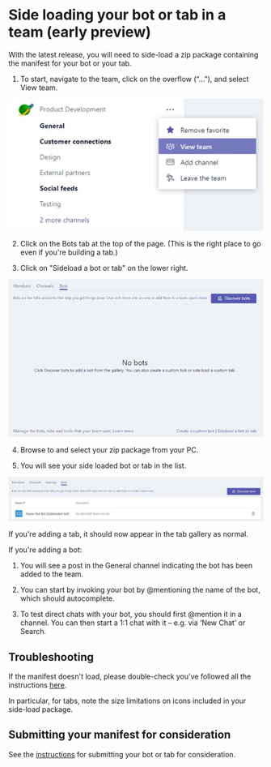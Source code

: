 # Side loading your bot or tab in a team (early preview)

With the latest release, you will need to side-load a zip package containing the manifest for your bot or your tab.

1.	To start, navigate to the team, click on the overflow (“…”), and select View team.

   !["View team"](../images/viewteam.jpg)

2.	Click on the Bots tab at the top of the page.  (This is the right place to go even if you're building a tab.)

3.	Click on "Sideload a bot or tab" on the lower right.

   !["Sideload entry point"](../images/sideloadentrypoint.png)

4.	Browse to and select your zip package from your PC.

5.	You will see your side loaded bot or tab in the list.

   !["Example of bot in list of side-loaded bots"](../images/botinlist.jpg)

If you're adding a tab, it should now appear in the tab gallery as normal.

If you're adding a bot:
 
1.	You will see a post in the General channel indicating the bot has been added to the team.

2.	You can start by invoking your bot by @mentioning the name of the bot, which should autocomplete.

3.  To test direct chats with your bot, you should first @mention it in a channel.  You can then start a 1:1 chat with it – e.g. via ‘New Chat’ or Search. 

## Troubleshooting

If the manifest doesn't load, please double-check you've followed all the instructions [here](manifest.md).

In particular, for tabs, note the size limitations on icons included in your side-load package.

## Submitting your manifest for consideration

See the [instructions](../submission.md) for submitting your bot or tab for consideration.

